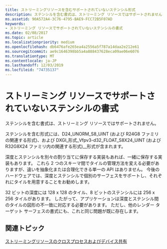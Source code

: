 ```yaml
---
title: ストリーミングリソースを含むサポートされていないステンシル形式
description: ステンシルを含む書式は、ストリーミング リソースではサポートされません。
ms.assetid: 90A572A4-3C76-4795-BAE9-FCC72B5F07AD
keywords:
- ストリーミング リソースでサポートされていないステンシルの書式
ms.date: 02/08/2017
ms.topic: article
ms.localizationpriority: medium
ms.openlocfilehash: db6476afe265ea4a2556a5f787a14daa2e212e61
ms.sourcegitcommit: ae9c1646398bb5a4a888437628eca09ae06e6076
ms.translationtype: MT
ms.contentlocale: ja-JP
ms.lasthandoff: 12/03/2019
ms.locfileid: "74735137"
---
```

# <a name="stencil-formats-not-supported-with-streaming-resources"></a>ストリーミング リソースでサポートされていないステンシルの書式


ステンシルを含む書式は、ストリーミング リソースではサポートされません。

ステンシルを含む形式には、D24\_UNORM\_S8\_UINT (および R24G8 ファミリの関連する形式)、および DXGI\_形式\_Vfpv3-d32\_FLOAT\_S8X24\_UINT (および R32G8X24 ファミリ内の関連する形式)\_\_形式が含まれます。

深度とステンシルを別々の割り当てに保存する実装もあれば、一緒に保存する実装もあります。 これら 2 つのスキーマ間でタイルの管理方法を変える必要がありますが、違いを抽象化または合理化できる単一の API はありません。 今後のハードウェアでは、深度とステンシルで個別のサーフェスをサポートし、それぞれにタイルを用意することをお勧めします。

32 ビットの深度には 128 x 128 のタイル、8 ビットのステンシルには 256 x 256 タイルがあります。 したがって、アプリケーションは深度とステンシル間のタイルの図形の不一致に対応する必要があります。 ただし、他のレンダー ターゲット サーフェスの書式にも、これと同じ問題が既に存在します。

## <a name="span-idrelated-topicsspanrelated-topics"></a><span id="related-topics"></span>関連トピック


[ストリーミングリソースのクロスプロセスおよびデバイス共有](streaming-resource-cross-process-and-device-sharing.md)

 

 




